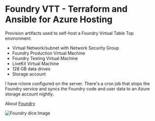 # Foundry VTT - Terraform and Ansible for Azure Hosting

Provision artifacts used to self-host a Foundry Virtual Table Top environment:

* Virtual Network/subnet with Network Security Group
* Foundry Production Virtual Machine
* Foundry Testing Virtual Machine
* LiveKit Virtual Machine
* 128 GB data drives
* Storage account

I have rclone configured on the server. There's a cron job that stops the Foundry service and syncs the Foundry code and user data to an Azure storage account nightly.

About [Foundry](https://foundryvtt.com/)

![Foundry dice Image](https://github.com/silentcatfart/foundry/images/foundry-dice.png)